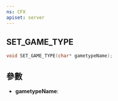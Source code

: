 ```yaml
---
ns: CFX
apiset: server
---
```

## SET_GAME_TYPE

```c
void SET_GAME_TYPE(char* gametypeName);
```


## 參數
* **gametypeName**: 

